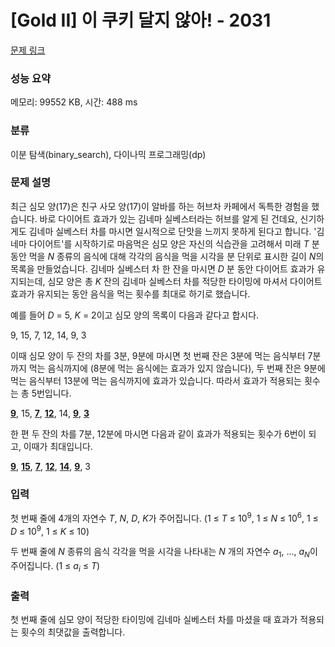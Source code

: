# [Gold II] 이 쿠키 달지 않아! - 2031 

[문제 링크](https://www.acmicpc.net/problem/2031) 

### 성능 요약

메모리: 99552 KB, 시간: 488 ms

### 분류

이분 탐색(binary_search), 다이나믹 프로그래밍(dp)

### 문제 설명

<p>최근 심모 양(17)은 친구 사모 양(17)이 알바를 하는 허브차 카페에서 독특한 경험을 했습니다. 바로 다이어트 효과가 있는 김네마 실베스터라는 허브를 알게 된 건데요, 신기하게도 김네마 실베스터 차를 마시면 일시적으로 단맛을 느끼지 못하게 된다고 합니다. '김네마 다이어트'를 시작하기로 마음먹은 심모 양은 자신의 식습관을 고려해서 미래 <em>T</em> 분 동안 먹을 <em>N</em> 종류의 음식에 대해 각각의 음식을 먹을 시각을 분 단위로 표시한 길이 <em>N</em>의 목록을 만들었습니다. 김네마 실베스터 차 한 잔을 마시면 <em>D</em> 분 동안 다이어트 효과가 유지되는데, 심모 양은 총 <em>K</em> 잔의 김네마 실베스터 차를 적당한 타이밍에 마셔서 다이어트 효과가 유지되는 동안 음식을 먹는 횟수를 최대로 하기로 했습니다.</p>

<p>예를 들어 <em>D</em> = 5, <em>K</em> = 2이고 심모 양의 목록이 다음과 같다고 합시다.</p>

<p>9, 15, 7, 12, 14, 9, 3</p>

<p>이때 심모 양이 두 잔의 차를 3분, 9분에 마시면 첫 번째 잔은 3분에 먹는 음식부터 7분까지 먹는 음식까지에 (8분에 먹는 음식에는 효과가 있지 않습니다), 두 번째 잔은 9분에 먹는 음식부터 13분에 먹는 음식까지에 효과가 있습니다. 따라서 효과가 적용되는 횟수는 총 5번입니다.</p>

<p><strong><u>9</u></strong>, 15, <u><strong>7</strong></u>, <u><strong>12</strong></u>, 14, <u><strong>9</strong></u>, <u><strong>3</strong></u></p>

<p>한 편 두 잔의 차를 7분, 12분에 마시면 다음과 같이 효과가 적용되는 횟수가 6번이 되고, 이때가 최대입니다.</p>

<p><u><strong>9</strong></u>, <u><strong>15</strong></u>, <u><strong>7</strong></u>, <u><strong>12</strong></u>, <u><strong>14</strong></u>, <u><strong>9</strong></u>, 3</p>

### 입력 

 <p>첫 번째 줄에 4개의 자연수 <em>T</em>, <em>N</em>, <em>D</em>, <em>K</em>가 주어집니다. (1 ≤ <em>T</em> ≤ 10<sup>9</sup>, 1 ≤ <em>N</em> ≤ 10<sup>6</sup>, 1 ≤ <em>D</em> ≤ 10<sup>9</sup>, 1 ≤ <em>K</em> ≤ 10)</p>

<p>두 번째 줄에 <em>N </em>종류의 음식 각각을 먹을 시각을 나타내는 <em>N</em> 개의 자연수 <em>a</em><sub>1</sub>, ..., <em>a</em><sub><em>N</em></sub>이 주어집니다. (1 ≤ <em>a</em><sub><em>i</em></sub> ≤ <em>T</em>)</p>

### 출력 

 <p>첫 번째 줄에 심모 양이 적당한 타이밍에 김네마 실베스터 차를 마셨을 때 효과가 적용되는 횟수의 최댓값을 출력합니다.</p>


